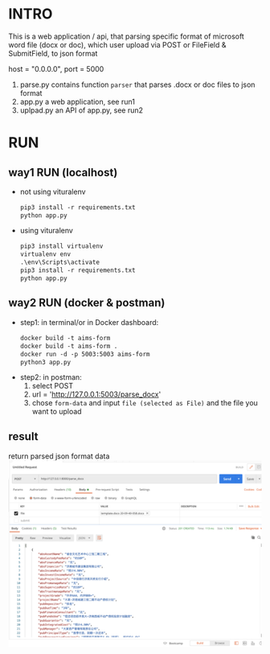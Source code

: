 # INTRO
This is a web application / api, that parsing specific format of microsoft word file (docx or doc), which user upload via POST or FileField & SubmitField, to json format

host = "0.0.0.0", port = 5000

1. parse.py
    contains function `parser` that parses .docx or doc files to json format
2. app.py
    a web application, see run1
3. uplpad.py
    an API of app.py, see run2

# RUN 
## way1 RUN (localhost)
* not using vituralenv
    ```
    pip3 install -r requirements.txt  
    python app.py
    ```
* using vituralenv
    ```
    pip3 install virtualenv  
    virtualenv env  
   .\env\Scripts\activate  
    pip3 install -r requirements.txt  
    python app.py
    ```
## way2 RUN (docker & postman)

* step1: in terminal/or in Docker dashboard:
    ```
    docker build -t aims-form  
    docker build -t aims-form .   
    docker run -d -p 5003:5003 aims-form
    python3 app.py
    ```
* step2: in postman:
    1. select POST
    2. url = 'http://127.0.0.1:5003/parse_docx'
    3. chose `form-data` and input `file (selected as File)` and the file you want to upload
    
 
## result
return parsed json format data
![](./result.png)
